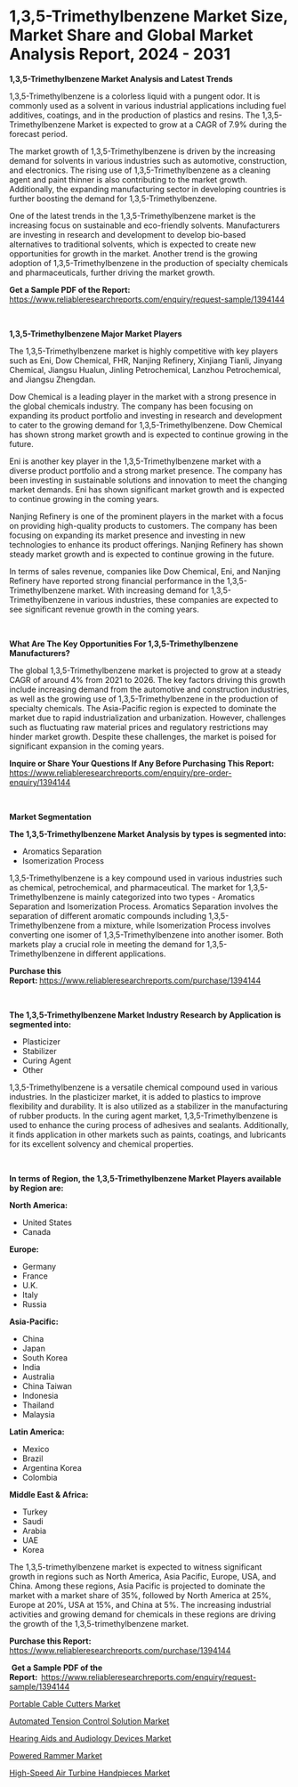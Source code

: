 <p><h1>1,3,5-Trimethylbenzene Market Size, Market Share and Global Market Analysis Report, 2024 - 2031</h1></p><p><strong>1,3,5-Trimethylbenzene Market Analysis and Latest Trends</strong></p>
<p><p>1,3,5-Trimethylbenzene is a colorless liquid with a pungent odor. It is commonly used as a solvent in various industrial applications including fuel additives, coatings, and in the production of plastics and resins. The 1,3,5-Trimethylbenzene Market is expected to grow at a CAGR of 7.9% during the forecast period.</p><p>The market growth of 1,3,5-Trimethylbenzene is driven by the increasing demand for solvents in various industries such as automotive, construction, and electronics. The rising use of 1,3,5-Trimethylbenzene as a cleaning agent and paint thinner is also contributing to the market growth. Additionally, the expanding manufacturing sector in developing countries is further boosting the demand for 1,3,5-Trimethylbenzene.</p><p>One of the latest trends in the 1,3,5-Trimethylbenzene market is the increasing focus on sustainable and eco-friendly solvents. Manufacturers are investing in research and development to develop bio-based alternatives to traditional solvents, which is expected to create new opportunities for growth in the market. Another trend is the growing adoption of 1,3,5-Trimethylbenzene in the production of specialty chemicals and pharmaceuticals, further driving the market growth.</p></p>
<p><strong>Get a Sample PDF of the Report:&nbsp;</strong> <a href="https://www.reliableresearchreports.com/enquiry/request-sample/1394144">https://www.reliableresearchreports.com/enquiry/request-sample/1394144</a></p>
<p>&nbsp;</p>
<p><strong>1,3,5-Trimethylbenzene Major Market Players</strong></p>
<p><p>The 1,3,5-Trimethylbenzene market is highly competitive with key players such as Eni, Dow Chemical, FHR, Nanjing Refinery, Xinjiang Tianli, Jinyang Chemical, Jiangsu Hualun, Jinling Petrochemical, Lanzhou Petrochemical, and Jiangsu Zhengdan. </p><p>Dow Chemical is a leading player in the market with a strong presence in the global chemicals industry. The company has been focusing on expanding its product portfolio and investing in research and development to cater to the growing demand for 1,3,5-Trimethylbenzene. Dow Chemical has shown strong market growth and is expected to continue growing in the future.</p><p>Eni is another key player in the 1,3,5-Trimethylbenzene market with a diverse product portfolio and a strong market presence. The company has been investing in sustainable solutions and innovation to meet the changing market demands. Eni has shown significant market growth and is expected to continue growing in the coming years.</p><p>Nanjing Refinery is one of the prominent players in the market with a focus on providing high-quality products to customers. The company has been focusing on expanding its market presence and investing in new technologies to enhance its product offerings. Nanjing Refinery has shown steady market growth and is expected to continue growing in the future.</p><p>In terms of sales revenue, companies like Dow Chemical, Eni, and Nanjing Refinery have reported strong financial performance in the 1,3,5-Trimethylbenzene market. With increasing demand for 1,3,5-Trimethylbenzene in various industries, these companies are expected to see significant revenue growth in the coming years.</p></p>
<p>&nbsp;</p>
<p><strong>What Are The Key Opportunities For 1,3,5-Trimethylbenzene Manufacturers?</strong></p>
<p><p>The global 1,3,5-Trimethylbenzene market is projected to grow at a steady CAGR of around 4% from 2021 to 2026. The key factors driving this growth include increasing demand from the automotive and construction industries, as well as the growing use of 1,3,5-Trimethylbenzene in the production of specialty chemicals. The Asia-Pacific region is expected to dominate the market due to rapid industrialization and urbanization. However, challenges such as fluctuating raw material prices and regulatory restrictions may hinder market growth. Despite these challenges, the market is poised for significant expansion in the coming years.</p></p>
<p><strong>Inquire or Share Your Questions If Any Before Purchasing This Report:</strong> <a href="https://www.reliableresearchreports.com/enquiry/pre-order-enquiry/1394144">https://www.reliableresearchreports.com/enquiry/pre-order-enquiry/1394144</a></p>
<p>&nbsp;</p>
<p><strong>Market Segmentation</strong></p>
<p><strong>The 1,3,5-Trimethylbenzene Market Analysis by types is segmented into:</strong></p>
<p><ul><li>Aromatics Separation</li><li>Isomerization Process</li></ul></p>
<p><p>1,3,5-Trimethylbenzene is a key compound used in various industries such as chemical, petrochemical, and pharmaceutical. The market for 1,3,5-Trimethylbenzene is mainly categorized into two types - Aromatics Separation and Isomerization Process. Aromatics Separation involves the separation of different aromatic compounds including 1,3,5-Trimethylbenzene from a mixture, while Isomerization Process involves converting one isomer of 1,3,5-Trimethylbenzene into another isomer. Both markets play a crucial role in meeting the demand for 1,3,5-Trimethylbenzene in different applications.</p></p>
<p><strong>Purchase this Report:&nbsp;</strong><a href="https://www.reliableresearchreports.com/purchase/1394144">https://www.reliableresearchreports.com/purchase/1394144</a></p>
<p>&nbsp;</p>
<p><strong>The 1,3,5-Trimethylbenzene Market Industry Research by Application is segmented into:</strong></p>
<p><ul><li>Plasticizer</li><li>Stabilizer</li><li>Curing Agent</li><li>Other</li></ul></p>
<p><p>1,3,5-Trimethylbenzene is a versatile chemical compound used in various industries. In the plasticizer market, it is added to plastics to improve flexibility and durability. It is also utilized as a stabilizer in the manufacturing of rubber products. In the curing agent market, 1,3,5-Trimethylbenzene is used to enhance the curing process of adhesives and sealants. Additionally, it finds application in other markets such as paints, coatings, and lubricants for its excellent solvency and chemical properties.</p></p>
<p>&nbsp;</p>
<p><strong>In terms of Region, the 1,3,5-Trimethylbenzene Market Players available by Region are:</strong></p>
<p>
    <p> <strong> North America: </strong>
        <ul>
            <li>United States</li>
            <li>Canada</li>
        </ul>
        </p> 
    <p> <strong> Europe: </strong>
        <ul>
            <li>Germany</li>
            <li>France</li>
            <li>U.K.</li>
            <li>Italy</li>
            <li>Russia</li>
        </ul>
        </p> 
    <p> <strong> Asia-Pacific: </strong>
        <ul>
            <li>China</li>
            <li>Japan</li>
            <li>South Korea</li>
            <li>India</li>
            <li>Australia</li>
            <li>China Taiwan</li>
            <li>Indonesia</li>
            <li>Thailand</li>
            <li>Malaysia</li>
        </ul>
        </p> 
    <p> <strong> Latin America: </strong>
        <ul>
            <li>Mexico</li>
            <li>Brazil</li>
            <li>Argentina Korea</li>
            <li>Colombia</li>
        </ul>
        </p> 
    <p> <strong> Middle East & Africa: </strong>
        <ul>
            <li>Turkey</li>
            <li>Saudi</li>
            <li>Arabia</li>
            <li>UAE</li>
            <li>Korea</li>
        </ul>
    </p>
    </p>
<p><p>The 1,3,5-trimethylbenzene market is expected to witness significant growth in regions such as North America, Asia Pacific, Europe, USA, and China. Among these regions, Asia Pacific is projected to dominate the market with a market share of 35%, followed by North America at 25%, Europe at 20%, USA at 15%, and China at 5%. The increasing industrial activities and growing demand for chemicals in these regions are driving the growth of the 1,3,5-trimethylbenzene market.</p></p>
<p><strong>Purchase this Report: </strong><a href="https://www.reliableresearchreports.com/purchase/1394144">https://www.reliableresearchreports.com/purchase/1394144</a></p>
<p>&nbsp;<strong>Get a Sample PDF of the Report:&nbsp;&nbsp;</strong><a href="https://www.reliableresearchreports.com/enquiry/request-sample/1394144">https://www.reliableresearchreports.com/enquiry/request-sample/1394144</a></p>
<p><strong></strong></p>
<p><p><a href="https://medium.com/@fosterfahey1016/portable-cable-cutters-market-size-market-outlook-and-market-forecast-2024-to-2031-21b75c92c3ce">Portable Cable Cutters Market</a></p><p><a href="https://medium.com/@reyeshowell655/automated-tension-control-solution-market-research-report-its-history-and-forecast-2024-to-2031-4f1fc796fe07">Automated Tension Control Solution Market</a></p><p><a href="https://github.com/JameTravis/Market-Research-Report-List-3/blob/main/hearing-aids-and-audiology-devices-market.md">Hearing Aids and Audiology Devices Market</a></p><p><a href="https://medium.com/@fosterfahey1016/powered-rammer-nbsp-market-focuses-on-market-share-size-and-projected-forecast-till-2031-37c9d867268f">Powered Rammer Market</a></p><p><a href="https://medium.com/@joanacasper19/high-speed-air-turbine-handpieces-nbsp-market-focuses-on-market-share-size-and-projected-forecast-da6569c32267">High-Speed Air Turbine Handpieces Market</a></p></p>